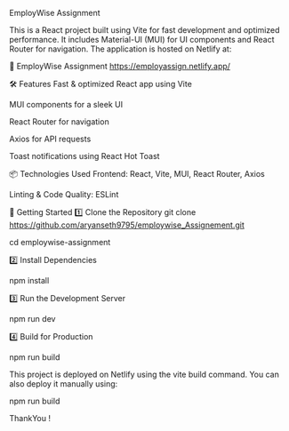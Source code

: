 EmployWise Assignment

This is a React project built using Vite for fast development and optimized performance. It includes Material-UI (MUI) for UI components and React Router for navigation. The application is hosted on Netlify at:

🔗 EmployWise Assignment
https://employassign.netlify.app/

🛠️ Features
Fast & optimized React app using Vite

MUI components for a sleek UI

React Router for navigation

Axios for API requests

Toast notifications using React Hot Toast

📦 Technologies Used
Frontend: React, Vite, MUI, React Router, Axios



Linting & Code Quality: ESLint

🚀 Getting Started
1️⃣ Clone the Repository
git clone https://github.com/aryanseth9795/employwise_Assignement.git

cd employwise-assignment

2️⃣ Install Dependencies

npm install

3️⃣ Run the Development Server

npm run dev

4️⃣ Build for Production

npm run build



This project is deployed on Netlify using the vite build command. You can also deploy it manually using:

npm run build


ThankYou !
